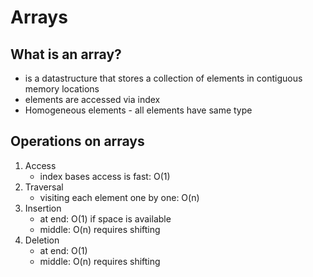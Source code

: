 # Arrays

## What is an array?

* is a datastructure that stores a collection of elements in contiguous memory locations
* elements are accessed via index
* Homogeneous elements - all elements have same type

## Operations on arrays

1. Access
    * index bases access is fast: O(1)
2. Traversal
    * visiting each element one by one: O(n)
3. Insertion
    * at end: O(1) if space is available
    * middle: O(n) requires shifting
4. Deletion
    * at end: O(1)
    * middle: O(n) requires shifting
